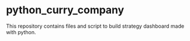 # python_curry_company
This repository contains files and script to build strategy dashboard made with python.
